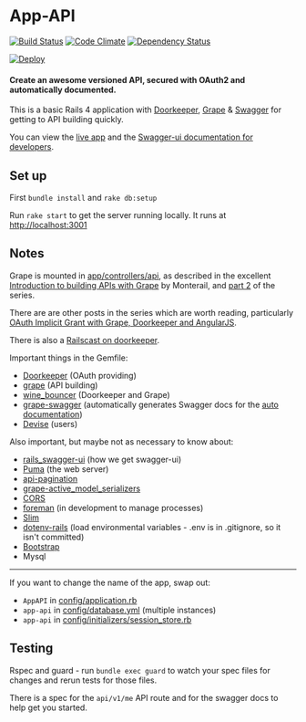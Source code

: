 # App-API 

[![Build Status](https://travis-ci.org/asfarto/app-api.svg?branch=master)](https://travis-ci.org/asfarto/app-api)
[![Code Climate](https://codeclimate.com/github/asfarto/app-api/badges/gpa.svg)](https://codeclimate.com/github/asfarto/app-api)
[![Dependency Status](https://gemnasium.com/asfarto/app-api.svg)](https://gemnasium.com/asfarto/app-api)

 [![Deploy](https://www.herokucdn.com/favicon.ico)](https://v-app-api.herokuapp.com/)
 
#### Create an awesome versioned API, secured with OAuth2 and automatically documented.

This is a basic Rails 4 application with [Doorkeeper](https://github.com/doorkeeper-gem/doorkeeper), [Grape](https://github.com/intridea/grape) & [Swagger](http://swagger.io/) for getting to API building quickly.

You can view the [live app](https://v-app-api.herokuapp.com/) and the [Swagger-ui documentation for developers](https://v-app-api.herokuapp.com/developers). 

## Set up

First `bundle install` and `rake db:setup`

Run `rake start` to get the server running locally. It runs at [http://localhost:3001](http://localhost:3001)

## Notes

Grape is mounted in [app/controllers/api](app/controllers/api), as described in the excellent [Introduction to building APIs with Grape](http://codetunes.com/2014/introduction-to-building-apis-with-grape/) by Monterail, and [part 2](http://codetunes.com/2014/grape-part-II/) of the series.

There are are other posts in the series which are worth reading, particularly [OAuth Implicit Grant with Grape, Doorkeeper and AngularJS](http://codetunes.com/2014/oauth-implicit-grant-with-grape-doorkeeper-and-angularjs/).

There is also a [Railscast on doorkeeper](http://railscasts.com/episodes/353-oauth-with-doorkeeper).

Important things in the Gemfile:

- [Doorkeeper](https://github.com/doorkeeper-gem/doorkeeper) (OAuth providing)
- [grape](https://github.com/intridea/grape) (API building)
- [wine_bouncer](https://github.com/antek-drzewiecki/wine_bouncer) (Doorkeeper and Grape)
- [grape-swagger](https://github.com/tim-vandecasteele/grape-swagger) (automatically generates Swagger docs for the [auto documentation](https://grape-doorkeeper.herokuapp.com/documentation))
- [Devise](https://github.com/plataformatec/devise) (users)


Also important, but maybe not as necessary to know about:

- [rails_swagger-ui](https://github.com/d4be4st/swagger-ui_rails) (how we get swagger-ui)
- [Puma](http://puma.io/) (the web server)
- [api-pagination](https://github.com/davidcelis/api-pagination)
- [grape-active_model_serializers](https://github.com/jrhe/grape-active_model_serializers) 
- [CORS](https://github.com/cyu/rack-cors)
- [foreman](https://github.com/ddollar/foreman) (in development to manage processes)
- [Slim](http://slim-lang.com/)
- [dotenv-rails](https://github.com/bkeepers/dotenv) (load environmental variables - .env is in .gitignore, so it isn't committed)
- [Bootstrap](http://getbootstrap.com/)
- Mysql

----

If you want to change the name of the app, swap out:

- `AppAPI` in [config/application.rb](config/application.rb)
- `app-api` in [config/database.yml](config/database.yml) (multiple instances)
- `app-api` in [config/initializers/session_store.rb](config/initializers/session_store.rb)


## Testing

Rspec and guard - run `bundle exec guard` to watch your spec files for changes and rerun tests for those files.

There is a spec for the `api/v1/me` API route and for the swagger docs to help get you started.